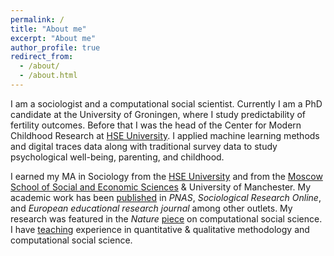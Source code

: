 ```yaml
---
permalink: /
title: "About me"
excerpt: "About me"
author_profile: true
redirect_from: 
  - /about/
  - /about.html
---
```


I am a sociologist and a computational social scientist. Currently I am a PhD candidate at the University of Groningen, where I study predictability of fertility outcomes. Before that I was the head of the Center for Modern Childhood Research at 
[HSE University](https://hse.ru/en). I applied machine learning methods and digital traces data along with traditional survey data to study psychological well-being, parenting, and childhood. 

I earned my MA in Sociology from the
[HSE University](https://hse.ru/en) and from the [Moscow School of Social and Economic Sciences](https://www.msses.ru/en/) & University of Manchester.
My academic work has been [published](publications) in
*PNAS*, *Sociological Research Online*, and
*European educational research journal* 
among other outlets. My research was featured in the *Nature* [piece](https://www.nature.com/articles/d41586-020-01747-1) on computational social science. I have [teaching](teaching) experience
in quantitative & qualitative methodology and computational social science.

